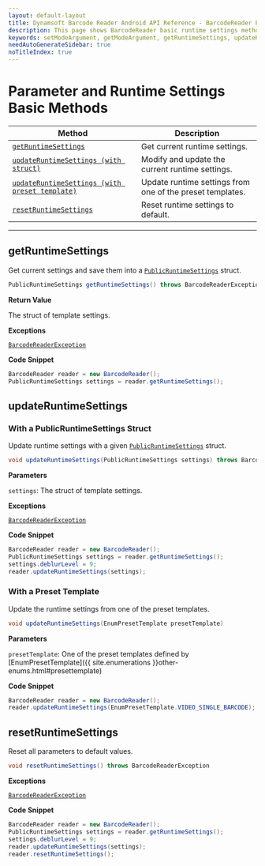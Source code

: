 ```yaml
---
layout: default-layout
title: Dynamsoft Barcode Reader Android API Reference - BarcodeReader Parameter and Runtime Settings Basic Methods
description: This page shows BarcodeReader basic runtime settings methods of Dynamsoft Barcode Reader for Android SDK.
keywords: setModeArgument, getModeArgument, getRuntimeSettings, updateRuntimeSettings, resetRuntimeSettings, parameter and runtime settings basic methods, BarcodeReader, api reference, android
needAutoGenerateSidebar: true
noTitleIndex: true
---
```



# Parameter and Runtime Settings Basic Methods

  | Method               | Description |
  |----------------------|-------------|
  | [`getRuntimeSettings`](#getruntimesettings) | Get current runtime settings. |
  | [`updateRuntimeSettings (with struct)`](#updateruntimesettings) | Modify and update the current runtime settings. |
  | [`updateRuntimeSettings (with preset template)`](#with-a-preset-template) | Update runtime settings from one of the preset templates. |
  | [`resetRuntimeSettings`](#resetruntimesettings) | Reset runtime settings to default. |

  ---

## getRuntimeSettings

Get current settings and save them into a [`PublicRuntimeSettings`](auxiliary-PublicRuntimeSettings.md) struct.

```java
PublicRuntimeSettings getRuntimeSettings() throws BarcodeReaderException
```

**Return Value**

The struct of template settings.

**Exceptions**

[`BarcodeReaderException`](auxiliary-BarcodeReaderException.md)

**Code Snippet**

```java
BarcodeReader reader = new BarcodeReader();
PublicRuntimeSettings settings = reader.getRuntimeSettings();
```

## updateRuntimeSettings

### With a PublicRuntimeSettings Struct

Update runtime settings with a given [`PublicRuntimeSettings`](auxiliary-PublicRuntimeSettings.md) struct.

```java
void updateRuntimeSettings(PublicRuntimeSettings settings) throws BarcodeReaderException
```

**Parameters**

`settings`: The struct of template settings.

**Exceptions**

[`BarcodeReaderException`](auxiliary-BarcodeReaderException.md)

**Code Snippet**

```java
BarcodeReader reader = new BarcodeReader();
PublicRuntimeSettings settings = reader.getRuntimeSettings();
settings.deblurLevel = 9;
reader.updateRuntimeSettings(settings);
```

### With a Preset Template

Update the runtime settings from one of the preset templates.

```java
void updateRuntimeSettings(EnumPresetTemplate presetTemplate)
```

**Parameters**

`presetTemplate`: One of the preset templates defined by [EnumPresetTemplate]({{ site.enumerations }}other-enums.html#presettemplate)

**Code Snippet**

```java
BarcodeReader reader = new BarcodeReader();
reader.updateRuntimeSettings(EnumPresetTemplate.VIDEO_SINGLE_BARCODE);
```

## resetRuntimeSettings

Reset all parameters to default values.

```java
void resetRuntimeSettings() throws BarcodeReaderException
```

**Exceptions**

[`BarcodeReaderException`](auxiliary-BarcodeReaderException.md)

**Code Snippet**

```java
BarcodeReader reader = new BarcodeReader();
PublicRuntimeSettings settings = reader.getRuntimeSettings();
settings.deblurLevel = 9;
reader.updateRuntimeSettings(settings);
reader.resetRuntimeSettings();
```
